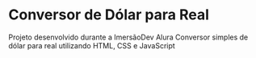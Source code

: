 # Conversor de Dólar para Real
Projeto desenvolvido durante a ImersãoDev Alura
Conversor simples de dólar para real utilizando HTML, CSS e JavaScript
